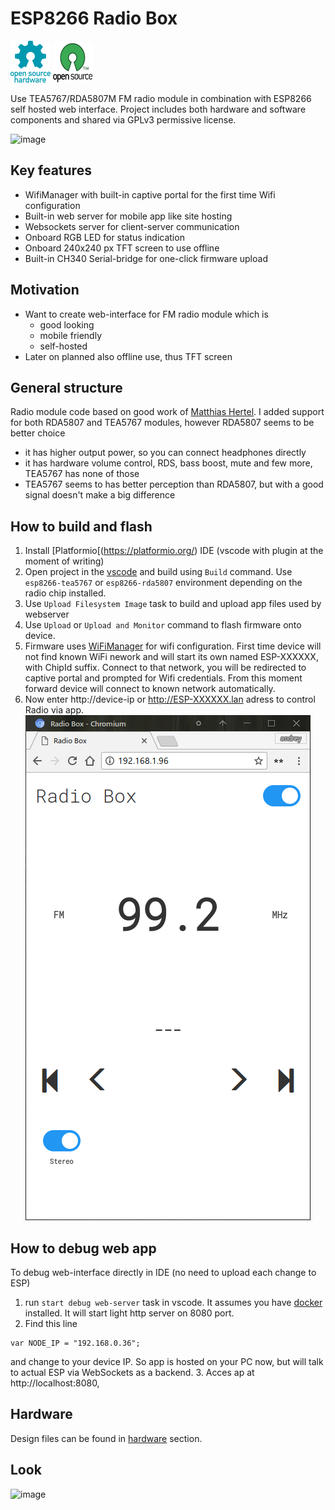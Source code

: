 # ESP8266 Radio Box

![Open Source Hardware](/doc/images/open-source-hardware-logo.png)
![Open Source Software](/doc/images/open-source-software-logo.png)

Use TEA5767/RDA5807M FM radio module in combination with ESP8266 self hosted web interface. Project includes both hardware and software components and shared via GPLv3 permissive license.

![image](https://user-images.githubusercontent.com/5459747/176870489-4d6b2714-57a4-485f-a7dd-00002df2779f.png)

## Key features

- WifiManager with built-in captive portal for the first time Wifi configuration
- Built-in web server for mobile app like site hosting
- Websockets server for client-server communication
- Onboard RGB LED for status indication
- Onboard 240x240 px TFT screen to use offline
- Built-in CH340 Serial-bridge for one-click firmware upload

## Motivation

* Want to create web-interface for FM radio module which is
    * good looking
    * mobile friendly
    * self-hosted
* Later on planned also offline use, thus TFT screen

## General structure

Radio module code based on good work of [Matthias Hertel](https://github.com/mathertel/Radio). 
I added support for both RDA5807 and TEA5767 modules, however RDA5807 seems to be better choice
* it has higher output power, so you can connect headphones directly
* it has hardware volume control, RDS, bass boost, mute and few more, TEA5767 has none of those
* TEA5767 seems to has better perception than RDA5807, but with a good signal doesn't make a big difference

## How to build and flash

1. Install [Platformio[(https://platformio.org/) IDE (vscode with plugin at the moment of writing)
1. Open project in the [vscode](https://github.com/Microsoft/vscode) and build using `Build` command. Use `esp8266-tea5767` or `esp8266-rda5807` environment depending on the radio chip installed.
1. Use `Upload Filesystem Image` task to build and upload app files used by webserver
1. Use `Upload` or `Upload and Monitor` command to flash firmware onto device.
1. Firmware uses [WiFiManager](https://github.com/tzapu/WiFiManager) for wifi configuration. First time device will not find known WiFi nework and will start its own named ESP-XXXXXX, with ChipId suffix. Connect to that network, you will be redirected to captive portal and prompted for Wifi credentials. From this moment forward device will connect to known network automatically.
1. Now enter http://device-ip or http://ESP-XXXXXX.lan adress to control Radio via app.
![Home screen](doc/screen-01.png)

## How to debug web app

To debug web-interface directly in IDE (no need to upload each change to ESP)
1. run `start debug web-server` task in vscode. It assumes you have [docker](https://www.docker.com/) installed. It will start light http server on 8080 port.
2. Find this line 
```
var NODE_IP = "192.168.0.36";
```
and change to your device IP. So app is hosted on your PC now, but will talk to actual ESP via WebSockets as a backend.
3. Acces ap at http://localhost:8080,
 
## Hardware

Design files can be found in [hardware](/hardware) section.

## Look

![image](https://user-images.githubusercontent.com/5459747/176870306-7f4cc492-df85-44ec-9982-0e9591fa8682.png)
